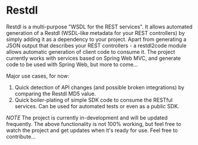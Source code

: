 Restdl
======
Restdl is a multi-purpose "WSDL for the REST services".
It allows automated generation of a Restdl (WSDL-like metadata for your REST controllers) by simply adding it as a dependency to your project.
Apart from generating a JSON output that describes your REST controllers - a restdl2code module allows automatic generation of client code to consume it.
The project currently works with services based on Spring Web MVC, and generate code to be used with Spring Web, but more to come...

Major use cases, for now:
1. Quick detection of API changes (and possible broken integrations) by comparing the Restdl MD5 value.
2. Quick boiler-plating of simple SDK code to consume the RESTful services. Can be used for automated tests or even as a public SDK.

*NOTE* The project is currently in-development and will be updated frequently.
The above functionality is not 100% working, but feel free to watch the project and get updates when it's ready for use.
Feel free to contribute...
